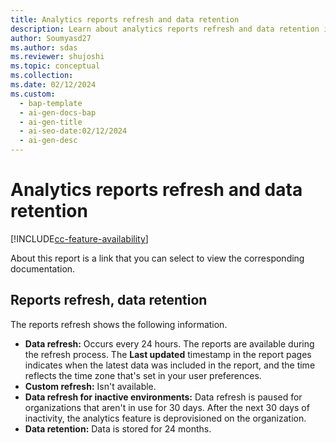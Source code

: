 ```yaml
---
title: Analytics reports refresh and data retention
description: Learn about analytics reports refresh and data retention in this article.
author: Soumyasd27
ms.author: sdas
ms.reviewer: shujoshi
ms.topic: conceptual
ms.collection:
ms.date: 02/12/2024
ms.custom:
  - bap-template
  - ai-gen-docs-bap
  - ai-gen-title
  - ai-seo-date:02/12/2024
  - ai-gen-desc
---
```


# Analytics reports refresh and data retention

[!INCLUDE[cc-feature-availability](../../includes/cc-feature-availability.md)]

About this report is a link that you can select to view the corresponding documentation.

## Reports refresh, data retention

The reports refresh shows the following information.

- **Data refresh:** Occurs every 24 hours. The reports are available during the refresh process. The **Last updated** timestamp in the report pages indicates when the latest data was included in the report, and the time reflects the time zone that's set in your user preferences.
- **Custom refresh:** Isn't available.
- **Data refresh for inactive environments:** Data refresh is paused for organizations that aren't in use for 30 days. After the next 30 days of inactivity, the analytics feature is deprovisioned on the organization.
- **Data retention:** Data is stored for 24 months.